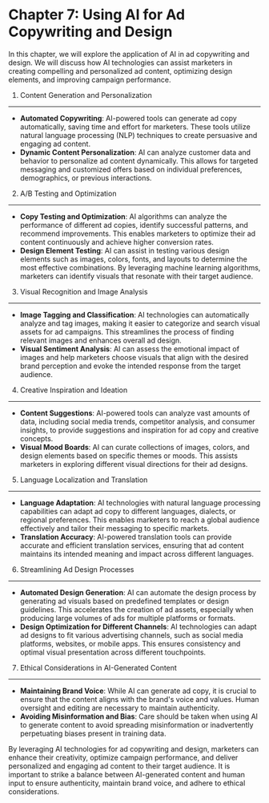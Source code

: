 Chapter 7: Using AI for Ad Copywriting and Design
=================================================

In this chapter, we will explore the application of AI in ad copywriting and design. We will discuss how AI technologies can assist marketers in creating compelling and personalized ad content, optimizing design elements, and improving campaign performance.

1. Content Generation and Personalization
-----------------------------------------

* **Automated Copywriting**: AI-powered tools can generate ad copy automatically, saving time and effort for marketers. These tools utilize natural language processing (NLP) techniques to create persuasive and engaging ad content.
* **Dynamic Content Personalization**: AI can analyze customer data and behavior to personalize ad content dynamically. This allows for targeted messaging and customized offers based on individual preferences, demographics, or previous interactions.

2. A/B Testing and Optimization
-------------------------------

* **Copy Testing and Optimization**: AI algorithms can analyze the performance of different ad copies, identify successful patterns, and recommend improvements. This enables marketers to optimize their ad content continuously and achieve higher conversion rates.
* **Design Element Testing**: AI can assist in testing various design elements such as images, colors, fonts, and layouts to determine the most effective combinations. By leveraging machine learning algorithms, marketers can identify visuals that resonate with their target audience.

3. Visual Recognition and Image Analysis
----------------------------------------

* **Image Tagging and Classification**: AI technologies can automatically analyze and tag images, making it easier to categorize and search visual assets for ad campaigns. This streamlines the process of finding relevant images and enhances overall ad design.
* **Visual Sentiment Analysis**: AI can assess the emotional impact of images and help marketers choose visuals that align with the desired brand perception and evoke the intended response from the target audience.

4. Creative Inspiration and Ideation
------------------------------------

* **Content Suggestions**: AI-powered tools can analyze vast amounts of data, including social media trends, competitor analysis, and consumer insights, to provide suggestions and inspiration for ad copy and creative concepts.
* **Visual Mood Boards**: AI can curate collections of images, colors, and design elements based on specific themes or moods. This assists marketers in exploring different visual directions for their ad designs.

5. Language Localization and Translation
----------------------------------------

* **Language Adaptation**: AI technologies with natural language processing capabilities can adapt ad copy to different languages, dialects, or regional preferences. This enables marketers to reach a global audience effectively and tailor their messaging to specific markets.
* **Translation Accuracy**: AI-powered translation tools can provide accurate and efficient translation services, ensuring that ad content maintains its intended meaning and impact across different languages.

6. Streamlining Ad Design Processes
-----------------------------------

* **Automated Design Generation**: AI can automate the design process by generating ad visuals based on predefined templates or design guidelines. This accelerates the creation of ad assets, especially when producing large volumes of ads for multiple platforms or formats.
* **Design Optimization for Different Channels**: AI technologies can adapt ad designs to fit various advertising channels, such as social media platforms, websites, or mobile apps. This ensures consistency and optimal visual presentation across different touchpoints.

7. Ethical Considerations in AI-Generated Content
-------------------------------------------------

* **Maintaining Brand Voice**: While AI can generate ad copy, it is crucial to ensure that the content aligns with the brand's voice and values. Human oversight and editing are necessary to maintain authenticity.
* **Avoiding Misinformation and Bias**: Care should be taken when using AI to generate content to avoid spreading misinformation or inadvertently perpetuating biases present in training data.

By leveraging AI technologies for ad copywriting and design, marketers can enhance their creativity, optimize campaign performance, and deliver personalized and engaging ad content to their target audience. It is important to strike a balance between AI-generated content and human input to ensure authenticity, maintain brand voice, and adhere to ethical considerations.
